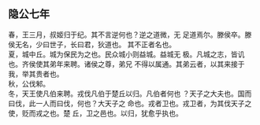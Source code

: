 ## 隐公七年

春，王三月，叔姬归于纪。其不言逆何也？逆之道微，无
足道焉尔。滕侯卒。滕侯无名，少曰世子，长曰君，狄道也。
其不正者名也。  
夏，城中丘。城为保民为之也。民众城小则益城。益城无
极。凡城之志，皆讥也。齐侯使其弟年来聘。诸侯之尊，弟兄
不得以属通。其弟云者，以其来接于我，举其贵者也。  
秋，公伐邾。  
冬，天王使凡伯来聘。戎伐凡伯于楚丘以归。凡伯者何也
？天子之大夫也。国而曰伐，此一人而曰伐，何也？大天子之
命也。戎者卫也。戎卫者，为其伐天子之使，贬而戎之也。楚
丘，卫之邑也。以归，犹愈乎执也。  

